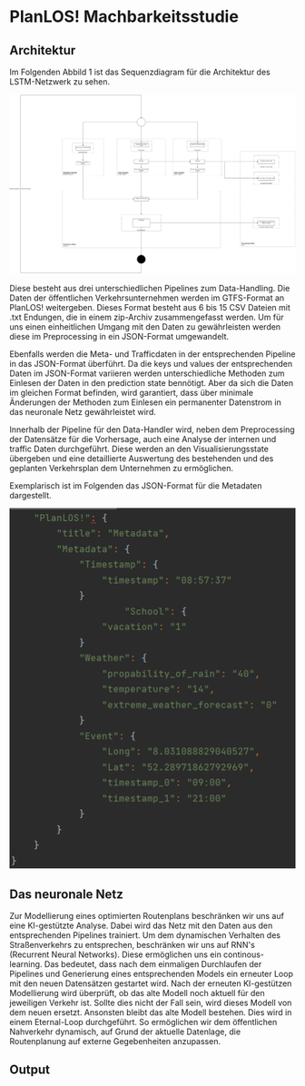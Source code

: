 # PlanLOS! Machbarkeitsstudie

## Architektur

Im Folgenden Abbild 1 ist das Sequenzdiagram für die Architektur des LSTM-Netzwerk zu sehen.

![Sequencediagram](finished_activity_diagram.drawio.png "Sequence diagram")

Diese besteht aus drei unterschiedlichen Pipelines zum Data-Handling. Die Daten der öffentlichen Verkehrsunternehmen werden im GTFS-Format an PlanLOS! weitergeben. Dieses Format besteht aus 6 bis 15 CSV Dateien mit .txt Endungen, die in einem zip-Archiv zusammengefasst werden. Um für uns einen einheitlichen Umgang mit den Daten zu gewährleisten werden diese im Preprocessing in ein JSON-Format umgewandelt.

Ebenfalls werden die Meta- und Trafficdaten in der entsprechenden Pipeline in das JSON-Format überführt. Da die keys und values der entsprechenden Daten im JSON-Format variieren werden unterschiedliche Methoden zum Einlesen der Daten in den prediction state bennötigt. Aber da sich die Daten im gleichen Format befinden, wird garantiert, dass über minimale Änderungen der Methoden zum Einlesen ein permanenter Datenstrom in das neuronale Netz gewährleistet wird.   

Innerhalb der Pipeline für den Data-Handler wird, neben dem Preprocessing der Datensätze für die Vorhersage, auch eine Analyse der internen und traffic Daten durchgeführt. Diese werden an den Visualisierungsstate übergeben und eine detaillierte Auswertung des bestehenden und des geplanten Verkehrsplan dem Unternehmen zu ermöglichen. 

Exemplarisch ist im Folgenden das JSON-Format für die Metadaten dargestellt.

![Metadata im JSON-Format](JSON_metadata.png "Metadata im JSON-Format")

## Das neuronale Netz

Zur Modellierung eines optimierten Routenplans beschränken wir uns auf eine KI-gestützte Analyse. Dabei wird das Netz mit den Daten aus den entsprechenden Pipelines trainiert. Um dem dynamischen Verhalten des Straßenverkehrs zu entsprechen, beschränken wir uns auf RNN's (Recurrent Neural Networks). Diese ermöglichen uns ein continous-learning. Das bedeutet, dass nach dem einmaligen Durchlaufen der Pipelines und Generierung eines entsprechenden Models ein erneuter Loop mit den neuen Datensätzen gestartet wird. Nach der erneuten KI-gestützen Modellierung wird überprüft, ob das alte Modell noch aktuell für den jeweiligen Verkehr ist. Sollte dies nicht der Fall sein, wird dieses Modell von dem neuen ersetzt. Ansonsten bleibt das alte Modell bestehen. Dies wird in einem Eternal-Loop durchgeführt. So ermöglichen wir dem öffentlichen Nahverkehr dynamisch, auf Grund der aktuelle Datenlage, die Routenplanung auf externe Gegebenheiten anzupassen.  

## Output


